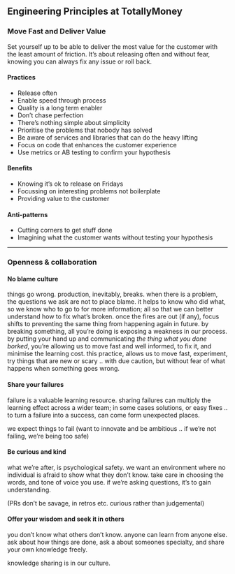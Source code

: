 ## Engineering Principles at TotallyMoney

### Move Fast and Deliver Value

Set yourself up to be able to deliver the most value for the customer with the least amount of friction. It’s about releasing often and without fear, knowing you can always fix any issue or roll back.

#### Practices

- Release often
- Enable speed through process
- Quality is a long term enabler
- Don’t chase perfection
- There’s nothing simple about simplicity
- Prioritise the problems that nobody has solved
- Be aware of services and libraries that can do the heavy lifting
- Focus on code that enhances the customer experience
- Use metrics or AB testing to confirm your hypothesis

#### Benefits

- Knowing it’s ok to release on Fridays
- Focussing on interesting problems not boilerplate
- Providing value to the customer

#### Anti-patterns

- Cutting corners to get stuff done
- Imagining what the customer wants without testing your hypothesis

---

### Openness & collaboration

#### No blame culture

things go wrong. production, inevitably, breaks. when there is a problem, the questions we ask are not to place blame. it helps to know who did what, so we know who to go to for more information; all so that we can better understand how to fix what’s broken. once the fires are out (if any), focus shifts to preventing the same thing from happening again in future.
by breaking something, all you’re doing is exposing a weakness in our process. by putting your hand up and communicating *the thing what you done borked*, you’re allowing us to move fast and well informed, to fix it, and minimise the learning cost. this practice, allows us to move fast, experiment, try things that are new or scary .. with due caution, but without fear of what happens when something goes wrong.

#### Share your failures

failure is a valuable learning resource. sharing failures can multiply the learning effect across a wider team; in some cases solutions, or easy fixes .. to turn a failure into a success, can come form unexpected places.

we expect things to fail (want to innovate and be ambitious .. if we’re not failing, we’re being too safe)

#### Be curious and kind

what we’re after, is psychological safety. we want an environment where no individual is afraid to show what they don’t know. take care in choosing the words, and tone of voice you use. if we’re asking questions, it’s to gain understanding.

(PRs don’t be savage, in retros etc. curious rather than judgemental)

#### Offer your wisdom and seek it in others

you don’t know what others don’t know. anyone can learn from anyone else. ask about how things are done, ask a about someones specialty, and share your own knowledge freely.

knowledge sharing is in our culture.